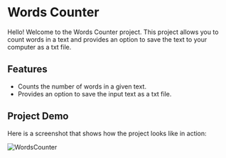 # Words Counter

Hello! 
Welcome to the Words Counter project.
This project allows you to count words in a text and provides an option to save the text to your computer as a txt file.

## Features
- Counts the number of words in a given text.
- Provides an option to save the input text as a txt file.

## Project Demo
Here is a screenshot that shows how the project looks like in action:

![WordsCounter](https://github.com/AnatPitimson/Words-Counter/assets/88483910/badfe36c-dfd0-468a-971a-f796354b063e)
